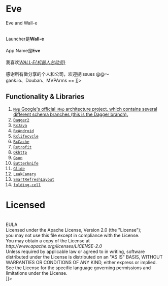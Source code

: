 # Eve
Eve and Wall-e
<![CDATA[项目参考MVP、Clean Architecture结构
        <br />
        <br />Launcher是<b>Wall-e</b>
        <br />
        <br />App Name是<b>Eve</b>
        <br />
        <br />我喜欢<a href="https://movie.douban.com/subject/2131459/"><i>WALL·E{机器人总动员}</i></a>
        <br />
        <br />感谢所有做分享的个人和公司，欢迎提Issues @@～
        <br />gank.io、Douban、MVPArms ==
        </b>]]>

## Functionality & Libraries
1. [`Mvp` Google's official` Mvp` architecture project, which contains several different schema branches (this is the Dagger branch).](https://github.com/googlesamples/android-architecture/tree/todo-mvp-dagger/)
2. [`Dagger2`](https://github.com/google/dagger)
3. [`RxJava`](https://github.com/ReactiveX/RxJava)
4. [`RxAndroid`](https://github.com/ReactiveX/RxAndroid)
5. [`Rxlifecycle`](https://github.com/trello/RxLifecycle)
6. [`RxCache`](https://github.com/VictorAlbertos/RxCache)
7. [`Retrofit`](https://github.com/square/retrofit)
8. [`Okhttp`](https://github.com/square/okhttp)
9. [`Gson`](https://github.com/google/gson)
10. [`Butterknife`](https://github.com/JakeWharton/butterknife)
11. [`Glide`](https://github.com/bumptech/glide)
12. [`LeakCanary`](https://github.com/square/leakcanary)
13. [`SmartRefreshLayout`](https://github.com/scwang90/SmartRefreshLayout)
13. [`folding-cell`](https://github.com/Ramotion/folding-cell-android)

# Licensed
<![CDATA[Copyright 2017 BobEve.<br />
        <br />EULA
        <br />Licensed under the Apache License, Version 2.0 (the "License");
        <br />you may not use this file except in compliance with the License.
        <br />You may obtain a copy of the License at
        <br />
        <i>http://www.apache.org/licenses/LICENSE-2.0</i>
        <br />Unless required by applicable law or agreed to in writing,
        software distributed under the License is distributed on an "AS IS" BASIS,
        WITHOUT WARRANTIES OR CONDITIONS OF ANY KIND, either express or implied.
        See the License for the specific language governing permissions
        and limitations under the License.<br />
        ]]>
